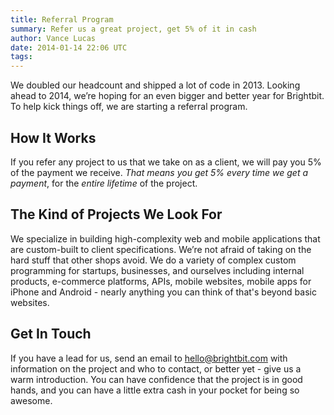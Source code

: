 ```yaml
---
title: Referral Program
summary: Refer us a great project, get 5% of it in cash
author: Vance Lucas
date: 2014-01-14 22:06 UTC
tags:
---
```


We doubled our headcount and shipped a lot of code in 2013. Looking ahead to
2014, we’re hoping for an even bigger and better year for Brightbit. To help
kick things off, we are starting a referral program.

## How It Works
If you refer any project to us that we take on as a client, we will pay you 5%
of the payment we receive. *That means you get 5% every time we get a payment*,
for the *entire lifetime* of the project.

## The Kind of Projects We Look For
We specialize in building high-complexity web and mobile applications that are
custom-built to client specifications. We’re not afraid of taking on the hard
stuff that other shops avoid. We do a variety of complex custom programming for
startups, businesses, and ourselves including internal products, e-commerce
platforms, APIs, mobile websites, mobile apps for iPhone and Android - nearly
anything you can think of that's beyond basic websites.

## Get In Touch
If you have a lead for us, send an email to <a
href="mailto:hello@brightbit.com">hello@brightbit.com</a> with information on
the project and who to contact, or better yet - give us a warm introduction.
You can have confidence that the project is in good hands, and you can have a
little extra cash in your pocket for being so awesome.

